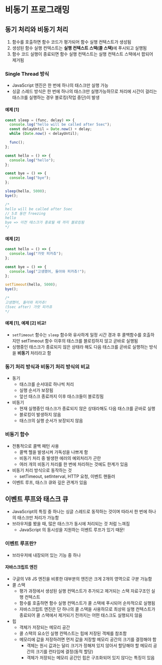 # 비동기 프로그래밍

## 동기 처리와 비동기 처리

1. 함수를 호출하면 함수 코드가 평가되어 함수 실행 컨텍스트가 생성됨
2. 생성된 함수 실행 컨텍스트는 <b>실행 컨텍스트 스택(콜 스택)</b>에 푸시되고 실행됨
3. 함수 코드 실행이 종료되면 함수 실행 컨텍스트는 실행 컨텍스트 스택에서 팝되어 제거됨

### Single Thread 방식

- JavaScript 엔진은 한 번에 하나의 태스크만 실행 가능
- 싱글 스레드 방식은 한 번에 하나의 태스크만 실행가능하므로 처리에 시간이 걸리는 태스크를 실행하는 경우 블로킹(작업 중단)이 발생

#### 예제 [1]

```javascript
const sleep = (func, delay) => {
  console.log("hello will be called after 5sec");
  const delayUntil = Date.now() + delay;
  while (Date.now() < delayUntil);

  func();
};

const hello = () => {
  console.log("hello");
};

const bye = () => {
  console.log("bye");
};

sleep(hello, 5000);
bye();

/*
hello will be called after 5sec
// 5초 동안 freezing
hello
bye => 이전 태스크가 종료될 때 까지 블로킹됨
*/
```

#### 예제 [2]

```javascript
const hello = () => {
  console.log("가랏 피카츄");
};

const bye = () => {
  console.log("고생했어, 돌아와 피카츄!");
};

setTimeout(hello, 5000);
bye();

/*
고생했어, 돌아와 피카츄!
(5sec after) 가랏 피카츄
*/
```

#### 예제 [1], 예제 [2] 비교!

- `setTimeout` 함수는 `sleep` 함수와 유사하게 일정 시간 경과 후 콜백함수를 호출하지만 setTimeout 함수 이후의 태스크를 블로킹하지 않고 곧바로 실행됨
- 싱행중인 태스크가 종료되지 않은 상태라 해도 다음 태스크를 곧바로 실행하는 방식을 <b>비동기</b> 처리라고 함

### 동기 처리 방식과 비동기 처리 방식의 비교

- 동기
  - 태스크를 순서대로 하나씩 처리
  - 실행 순서가 보장됨
  - 앞선 태스크 종료까지 이후 태스크들이 블로킹됨
- 비동기
  - 현재 실행중인 태스크가 종료되지 않은 상태라해도 다음 태스크를 곧바로 실행
  - 블로킹이 발생하지 않음
  - 태스크의 실행 순서가 보장되지 않음

### 비동기 함수

- 전통적으로 콜백 패턴 사용
  - 콜백 헬을 발생시켜 가독성을 나쁘게 함
  - 비동기 처리 중 발생한 에러의 예외처리가 곤란
  - 여러 개의 비동기 처리를 한 번에 처리하는 것에도 한계가 있음
- 비동기 처리 방식으로 동작하는 것
  - setTimeout, setInterval, HTTP 요청, 이벤트 핸들러
- 이벤트 루프, 태스크 큐와 깊은 관계가 있음

## 이벤트 루프와 태스크 큐

- JavaScript의 특징 중 하나는 싱글 스레드로 동작하는 것이며 따라서 한 번에 하나의 태스크만 처리가 가능함
- 브라우저를 봤을 때, 많은 태스크가 동시에 처리되는 것 처럼 느껴짐
  - JavaScript 의 동시성을 지원하는 이벤트 루프가 있기 때문!

### 이벤트 루프란?

- 브라우저에 내장되어 있는 기능 중 하나

#### 자바스크립트 엔진

- 구글의 V8 JS 엔진을 비롯한 대부분의 엔진은 크게 2개의 영역으로 구분 가능함
- 콜 스택
  - 평가 과정에서 생성된 실행 컨텍스트가 추가되고 제거되는 스택 자료구조인 실행 컨텍스트
  - 함수를 호출하면 함수 실행 컨텍스트가 콜 스택에 푸시되어 순차적으로 실행됨
  - 자바스크립트 엔진은 단 하나의 콜 스택을 사용하므로 최상위 실행 컨텍스트가 종료되어 콜 스택에서 제거되기 전까지는 어떤 태스크도 실행되지 않음
- 힙
  - 객체가 저장되는 메모리 공간
  - 콜 스택의 요소인 실행 컨텍스트는 힙에 저장된 객체를 참조함
  - 메모리에 값을 저장하려면 먼저 값을 저장할 메모리 공간의 크기를 결정해야 함
    - 객체는 원시 값과는 달리 크기가 정해져 있지 않아서 할당해야 할 메모리 공간의 크기를 런타임에 결정(동적 할당)
    - 객체가 저장되는 메모리 공간인 힙은 구조화되어 있지 않다는 특징이 있음
